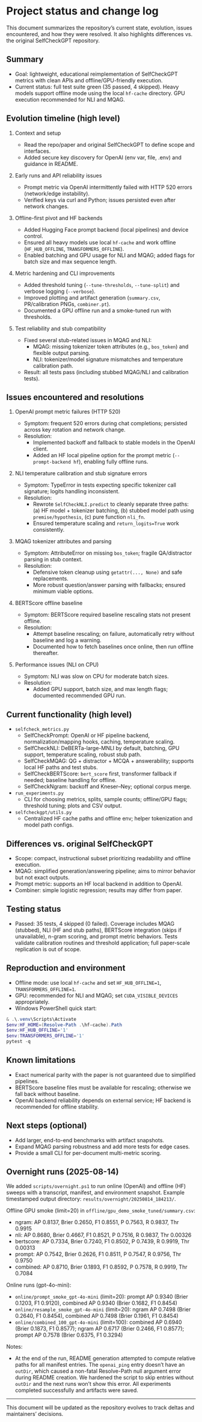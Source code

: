# Project status and change log

This document summarizes the repository’s current state, evolution, issues encountered, and how they were resolved. It also highlights differences vs. the original SelfCheckGPT repository.

## Summary
- Goal: lightweight, educational reimplementation of SelfCheckGPT metrics with clean APIs and offline/GPU-friendly execution.
- Current status: full test suite green (35 passed, 4 skipped). Heavy models support offline mode using the local `hf-cache` directory. GPU execution recommended for NLI and MQAG.

## Evolution timeline (high level)
1) Context and setup
   - Read the repo/paper and original SelfCheckGPT to define scope and interfaces.
   - Added secure key discovery for OpenAI (env var, file, .env) and guidance in README.

2) Early runs and API reliability issues
   - Prompt metric via OpenAI intermittently failed with HTTP 520 errors (network/edge instability).
   - Verified keys via curl and Python; issues persisted even after network changes.

3) Offline-first pivot and HF backends
   - Added Hugging Face prompt backend (local pipelines) and device control.
   - Ensured all heavy models use local `hf-cache` and work offline (`HF_HUB_OFFLINE`, `TRANSFORMERS_OFFLINE`).
   - Enabled batching and GPU usage for NLI and MQAG; added flags for batch size and max sequence length.

4) Metric hardening and CLI improvements
   - Added threshold tuning (`--tune-thresholds`, `--tune-split`) and verbose logging (`--verbose`).
   - Improved plotting and artifact generation (`summary.csv`, PR/calibration PNGs, `combiner.pt`).
   - Documented a GPU offline run and a smoke-tuned run with thresholds.

5) Test reliability and stub compatibility
   - Fixed several stub-related issues in MQAG and NLI:
     - MQAG: missing tokenizer token attributes (e.g., `bos_token`) and flexible output parsing.
     - NLI: tokenizer/model signature mismatches and temperature calibration path.
   - Result: all tests pass (including stubbed MQAG/NLI and calibration tests).

## Issues encountered and resolutions

1) OpenAI prompt metric failures (HTTP 520)
   - Symptom: frequent 520 errors during chat completions; persisted across key rotation and network change.
   - Resolution:
     - Implemented backoff and fallback to stable models in the OpenAI client.
     - Added an HF local pipeline option for the prompt metric (`--prompt-backend hf`), enabling fully offline runs.

2) NLI temperature calibration and stub signature errors
   - Symptom: TypeError in tests expecting specific tokenizer call signature; logits handling inconsistent.
   - Resolution:
     - Rewrote `SelfCheckNLI.predict` to cleanly separate three paths:
       (a) HF model + tokenizer batching, (b) stubbed model path using `premise/hypothesis`, (c) pure function `nli_fn`.
     - Ensured temperature scaling and `return_logits=True` work consistently.

3) MQAG tokenizer attributes and parsing
   - Symptom: AttributeError on missing `bos_token`; fragile QA/distractor parsing in stub context.
   - Resolution:
     - Defensive token cleanup using `getattr(..., None)` and safe replacements.
     - More robust question/answer parsing with fallbacks; ensured minimum viable options.

4) BERTScore offline baseline
   - Symptom: BERTScore required baseline rescaling stats not present offline.
   - Resolution:
     - Attempt baseline rescaling; on failure, automatically retry without baseline and log a warning.
     - Documented how to fetch baselines once online, then run offline thereafter.

5) Performance issues (NLI on CPU)
   - Symptom: NLI was slow on CPU for moderate batch sizes.
   - Resolution:
     - Added GPU support, batch size, and max length flags; documented recommended GPU run.

## Current functionality (high level)
- `selfcheck_metrics.py`
  - SelfCheckPrompt: OpenAI or HF pipeline backend, normalization/mapping hooks, caching, temperature scaling.
  - SelfCheckNLI: DeBERTa-large-MNLI by default, batching, GPU support, temperature scaling, robust stub path.
  - SelfCheckMQAG: QG + distractor + MCQA + answerability; supports local HF paths and test stubs.
  - SelfCheckBERTScore: `bert_score` first, transformer fallback if needed; baseline handling for offline.
  - SelfCheckNgram: backoff and Kneser–Ney; optional corpus merge.
- `run_experiments.py`
  - CLI for choosing metrics, splits, sample counts; offline/GPU flags; threshold tuning; plots and CSV output.
- `selfcheckgpt/utils.py`
  - Centralized HF cache paths and offline env; helper tokenization and model path configs.

## Differences vs. original SelfCheckGPT
- Scope: compact, instructional subset prioritizing readability and offline execution.
- MQAG: simplified generation/answering pipeline; aims to mirror behavior but not exact outputs.
- Prompt metric: supports an HF local backend in addition to OpenAI.
- Combiner: simple logistic regression; results may differ from paper.

## Testing status
- Passed: 35 tests, 4 skipped (0 failed). Coverage includes MQAG (stubbed), NLI (HF and stub paths), BERTScore integration (skips if unavailable), n-gram scoring, and prompt metric behaviors. Tests validate calibration routines and threshold application; full paper-scale replication is out of scope.

## Reproduction and environment
- Offline mode: use local `hf-cache` and set `HF_HUB_OFFLINE=1`, `TRANSFORMERS_OFFLINE=1`.
- GPU: recommended for NLI and MQAG; set `CUDA_VISIBLE_DEVICES` appropriately.
- Windows PowerShell quick start:

```powershell
& .\.venv\Scripts\Activate
$env:HF_HOME=(Resolve-Path .\hf-cache).Path
$env:HF_HUB_OFFLINE='1'
$env:TRANSFORMERS_OFFLINE='1'
pytest -q
```

## Known limitations
- Exact numerical parity with the paper is not guaranteed due to simplified pipelines.
- BERTScore baseline files must be available for rescaling; otherwise we fall back without baseline.
- OpenAI backend reliability depends on external service; HF backend is recommended for offline stability.

## Next steps (optional)
- Add larger, end-to-end benchmarks with artifact snapshots.
- Expand MQAG parsing robustness and add more tests for edge cases.
- Provide a small CLI for per-document multi-metric scoring.

## Overnight runs (2025-08-14)

We added `scripts/overnight.ps1` to run online (OpenAI) and offline (HF) sweeps with a transcript, manifest, and environment snapshot. Example timestamped output directory: `results/overnight/20250814_184213/`.

Offline GPU smoke (limit=20) in `offline/gpu_demo_smoke_tuned/summary.csv`:
- ngram: AP 0.8137, Brier 0.2650, F1 0.8551, P 0.7563, R 0.9837, Thr 0.9915
- nli: AP 0.8680, Brier 0.4667, F1 0.8521, P 0.7516, R 0.9837, Thr 0.00326
- bertscore: AP 0.7334, Brier 0.7240, F1 0.8502, P 0.7439, R 0.9919, Thr 0.00313
- prompt: AP 0.7542, Brier 0.2626, F1 0.8511, P 0.7547, R 0.9756, Thr 0.9750
- combined: AP 0.8710, Brier 0.1893, F1 0.8592, P 0.7578, R 0.9919, Thr 0.7084

Online runs (gpt-4o-mini):
- `online/prompt_smoke_gpt-4o-mini` (limit=20): prompt AP 0.9340 (Brier 0.1203, F1 0.9120), combined AP 0.9340 (Brier 0.1682, F1 0.8454)
- `online/resample_smoke_gpt-4o-mini` (limit=20): ngram AP 0.7498 (Brier 0.2640, F1 0.8454), combined AP 0.7498 (Brier 0.1961, F1 0.8454)
- `online/combined_100_gpt-4o-mini` (limit=100): combined AP 0.6940 (Brier 0.1873, F1 0.8577); ngram AP 0.6717 (Brier 0.2466, F1 0.8577); prompt AP 0.7578 (Brier 0.6375, F1 0.3294)

Notes:
- At the end of the run, README generation attempted to compute relative paths for all manifest entries. The `openai_ping` entry doesn’t have an `outDir`, which caused a non-fatal Resolve-Path null argument error during README creation. We hardened the script to skip entries without `outDir` and the next runs won’t show this error. All experiments completed successfully and artifacts were saved.

---
This document will be updated as the repository evolves to track deltas and maintainers’ decisions.
